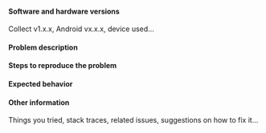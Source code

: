 <!-- 

Thank you for taking the time to report an ODK Collect issue!

This space is for submitting problems and feature requests. For general usage, form design questions and for ODK Collect source code questions, please visit ODK forum: https://forum.getodk.org

Before filling this form, visit https://github.com/opendatakit/collect/issues?q=is%3Aissue and search to see whether your issue was already reported or fixed. If you find a match, comment on it or add a +1 rather than posting a new issue. If you find a problem you know how to fix, submit a pull request. 🎉

For all problem reports, please use the template below. Also include any relevant stack traces or error messages.

Feature suggestions should be described [in the forum Features category](https://forum.getodk.org/c/features) and discussed by the broader user community. Once there is a clear way forward, issues should be filed on the relevant repositories.

-->

#### Software and hardware versions 
Collect v1.x.x, Android vx.x.x, device used...

#### Problem description

#### Steps to reproduce the problem

#### Expected behavior

#### Other information 
Things you tried, stack traces, related issues, suggestions on how to fix it...
